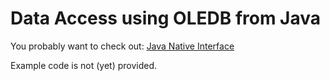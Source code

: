 # Data Access using OLEDB from Java

You probably want to check out: [Java Native Interface](https://docs.oracle.com/javase/8/docs/technotes/guides/jni/)

Example code is not (yet) provided.
